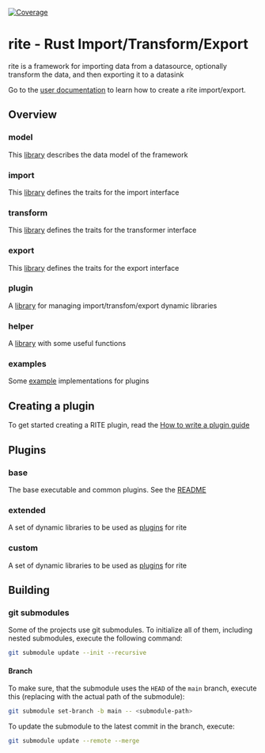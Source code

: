 [![Coverage](https://img.shields.io/badge/coverage-19%25-red)](https://ciao-systems.github.io/rite/tarpaulin-report.html)

# rite - Rust Import/Transform/Export
rite is a framework for importing data from a datasource, optionally transform the data, and then exporting it to a datasink

Go to the [user documentation](doc/user-doc.md) to learn how to create a rite import/export.

## Overview
### model
This [library](https://github.com/CIAO-systems/rite-lib-model) describes the data model of the framework

### import
This [library](https://github.com/CIAO-systems/rite-lib-import) defines the traits for the import interface

### transform
This [library](https://github.com/CIAO-systems/rite-lib-transform) defines the traits for the transformer interface

### export
This [library](https://github.com/CIAO-systems/rite-lib-export) defines the traits for the export interface

### plugin
A [library](https://github.com/CIAO-systems/rite-lib-plugin) for managing import/transfom/export dynamic libraries

### helper
A [library](https://github.com/CIAO-systems/rite-lib-helper) with some useful functions

### examples
Some [example](examples/README.md) implementations for plugins
## Creating a plugin
To get started creating a RITE plugin, read the [How to write a plugin guide](doc/write-a-plugin.md)

## Plugins
### base
The base executable and common plugins. See the [README](base/README.md)

### extended
A set of dynamic libraries to be used as [plugins](extended/README.md) for rite

### custom
A set of dynamic libraries to be used as [plugins](custom/README.md) for rite

## Building
### git submodules
Some of the projects use git submodules. To initialize all of them, including 
nested submodules, execute the following command:
```bash
git submodule update --init --recursive
```
#### Branch
To make sure, that the submodule uses the `HEAD` of the `main` branch, execute this (replacing <submodule-path> with the actual path of the submodule):
```bash
git submodule set-branch -b main -- <submodule-path>
```
To update the submodule to the latest commit in the branch, execute:
```bash
git submodule update --remote --merge
```